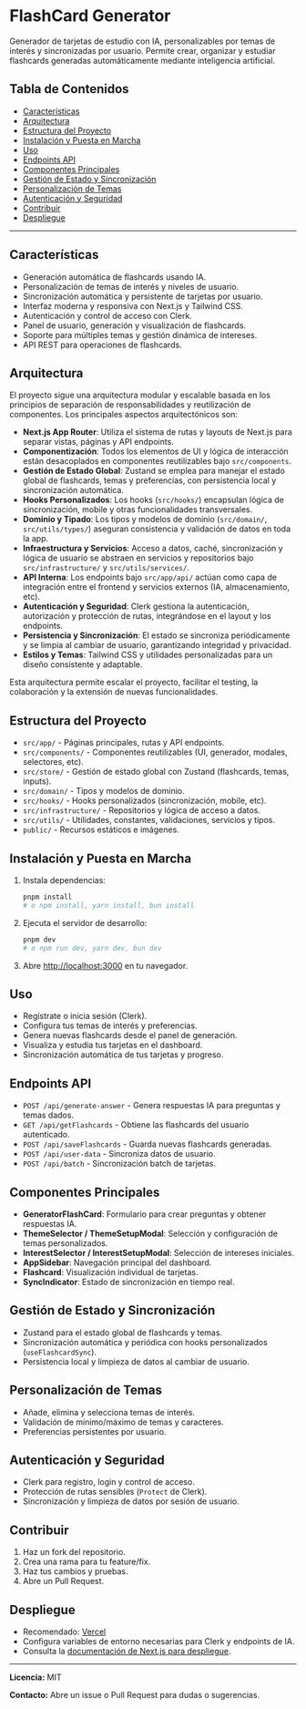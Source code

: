 # FlashCard Generator

Generador de tarjetas de estudio con IA, personalizables por temas de interés y sincronizadas por usuario. Permite crear, organizar y estudiar flashcards generadas automáticamente mediante inteligencia artificial.

## Tabla de Contenidos
- [Características](#características)
- [Arquitectura](#arquitectura)
- [Estructura del Proyecto](#estructura-del-proyecto)
- [Instalación y Puesta en Marcha](#instalación-y-puesta-en-marcha)
- [Uso](#uso)
- [Endpoints API](#endpoints-api)
- [Componentes Principales](#componentes-principales)
- [Gestión de Estado y Sincronización](#gestión-de-estado-y-sincronización)
- [Personalización de Temas](#personalización-de-temas)
- [Autenticación y Seguridad](#autenticación-y-seguridad)
- [Contribuir](#contribuir)
- [Despliegue](#despliegue)

---

## Características
- Generación automática de flashcards usando IA.
- Personalización de temas de interés y niveles de usuario.
- Sincronización automática y persistente de tarjetas por usuario.
- Interfaz moderna y responsiva con Next.js y Tailwind CSS.
- Autenticación y control de acceso con Clerk.
- Panel de usuario, generación y visualización de flashcards.
- Soporte para múltiples temas y gestión dinámica de intereses.
- API REST para operaciones de flashcards.

## Arquitectura

El proyecto sigue una arquitectura modular y escalable basada en los principios de separación de responsabilidades y reutilización de componentes. Los principales aspectos arquitectónicos son:

- **Next.js App Router**: Utiliza el sistema de rutas y layouts de Next.js para separar vistas, páginas y API endpoints.
- **Componentización**: Todos los elementos de UI y lógica de interacción están desacoplados en componentes reutilizables bajo `src/components`.
- **Gestión de Estado Global**: Zustand se emplea para manejar el estado global de flashcards, temas y preferencias, con persistencia local y sincronización automática.
- **Hooks Personalizados**: Los hooks (`src/hooks/`) encapsulan lógica de sincronización, mobile y otras funcionalidades transversales.
- **Dominio y Tipado**: Los tipos y modelos de dominio (`src/domain/`, `src/utils/types/`) aseguran consistencia y validación de datos en toda la app.
- **Infraestructura y Servicios**: Acceso a datos, caché, sincronización y lógica de usuario se abstraen en servicios y repositorios bajo `src/infrastructure/` y `src/utils/services/`.
- **API Interna**: Los endpoints bajo `src/app/api/` actúan como capa de integración entre el frontend y servicios externos (IA, almacenamiento, etc).
- **Autenticación y Seguridad**: Clerk gestiona la autenticación, autorización y protección de rutas, integrándose en el layout y los endpoints.
- **Persistencia y Sincronización**: El estado se sincroniza periódicamente y se limpia al cambiar de usuario, garantizando integridad y privacidad.
- **Estilos y Temas**: Tailwind CSS y utilidades personalizadas para un diseño consistente y adaptable.

Esta arquitectura permite escalar el proyecto, facilitar el testing, la colaboración y la extensión de nuevas funcionalidades.

## Estructura del Proyecto
- `src/app/` - Páginas principales, rutas y API endpoints.
- `src/components/` - Componentes reutilizables (UI, generador, modales, selectores, etc).
- `src/store/` - Gestión de estado global con Zustand (flashcards, temas, inputs).
- `src/domain/` - Tipos y modelos de dominio.
- `src/hooks/` - Hooks personalizados (sincronización, mobile, etc).
- `src/infrastructure/` - Repositorios y lógica de acceso a datos.
- `src/utils/` - Utilidades, constantes, validaciones, servicios y tipos.
- `public/` - Recursos estáticos e imágenes.

## Instalación y Puesta en Marcha
1. Instala dependencias:
   ```bash
   pnpm install
   # o npm install, yarn install, bun install
   ```
2. Ejecuta el servidor de desarrollo:
   ```bash
   pnpm dev
   # o npm run dev, yarn dev, bun dev
   ```
3. Abre [http://localhost:3000](http://localhost:3000) en tu navegador.

## Uso
- Regístrate o inicia sesión (Clerk).
- Configura tus temas de interés y preferencias.
- Genera nuevas flashcards desde el panel de generación.
- Visualiza y estudia tus tarjetas en el dashboard.
- Sincronización automática de tus tarjetas y progreso.

## Endpoints API
- `POST /api/generate-answer` - Genera respuestas IA para preguntas y temas dados.
- `GET /api/getFlashcards` - Obtiene las flashcards del usuario autenticado.
- `POST /api/saveFlashcards` - Guarda nuevas flashcards generadas.
- `POST /api/user-data` - Sincroniza datos de usuario.
- `POST /api/batch` - Sincronización batch de tarjetas.

## Componentes Principales
- **GeneratorFlashCard**: Formulario para crear preguntas y obtener respuestas IA.
- **ThemeSelector / ThemeSetupModal**: Selección y configuración de temas personalizados.
- **InterestSelector / InterestSetupModal**: Selección de intereses iniciales.
- **AppSidebar**: Navegación principal del dashboard.
- **Flashcard**: Visualización individual de tarjetas.
- **SyncIndicator**: Estado de sincronización en tiempo real.

## Gestión de Estado y Sincronización
- Zustand para el estado global de flashcards y temas.
- Sincronización automática y periódica con hooks personalizados (`useFlashcardSync`).
- Persistencia local y limpieza de datos al cambiar de usuario.

## Personalización de Temas
- Añade, elimina y selecciona temas de interés.
- Validación de mínimo/máximo de temas y caracteres.
- Preferencias persistentes por usuario.

## Autenticación y Seguridad
- Clerk para registro, login y control de acceso.
- Protección de rutas sensibles (`Protect` de Clerk).
- Sincronización y limpieza de datos por sesión de usuario.

## Contribuir
1. Haz un fork del repositorio.
2. Crea una rama para tu feature/fix.
3. Haz tus cambios y pruebas.
4. Abre un Pull Request.

## Despliegue
- Recomendado: [Vercel](https://vercel.com/)
- Configura variables de entorno necesarias para Clerk y endpoints de IA.
- Consulta la [documentación de Next.js para despliegue](https://nextjs.org/docs/app/building-your-application/deploying).

---

**Licencia:** MIT

**Contacto:** Abre un issue o Pull Request para dudas o sugerencias.
